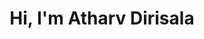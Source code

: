 <h1 style="text-align: center">Hi, I'm Atharv Dirisala</h1>

<!---
atharvd123/atharvd123 is a ✨ special ✨ repository because its `README.md` (this file) appears on your GitHub profile.
You can click the Preview link to take a look at your changes.
--->
